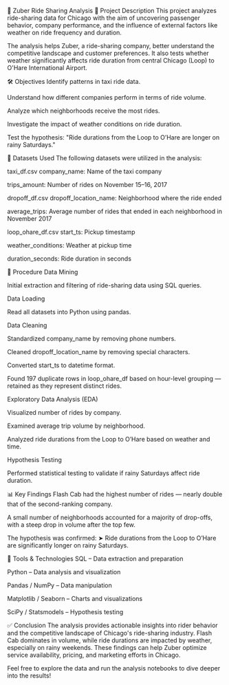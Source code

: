 🚕 Zuber Ride Sharing Analysis
📌 Project Description
This project analyzes ride-sharing data for Chicago with the aim of uncovering passenger behavior, company performance, and the influence of external factors like weather on ride frequency and duration.

The analysis helps Zuber, a ride-sharing company, better understand the competitive landscape and customer preferences. It also tests whether weather significantly affects ride duration from central Chicago (Loop) to O'Hare International Airport.

🛠️ Objectives
Identify patterns in taxi ride data.

Understand how different companies perform in terms of ride volume.

Analyze which neighborhoods receive the most rides.

Investigate the impact of weather conditions on ride duration.

Test the hypothesis:
"Ride durations from the Loop to O’Hare are longer on rainy Saturdays."

📂 Datasets Used
The following datasets were utilized in the analysis:

taxi_df.csv
company_name: Name of the taxi company

trips_amount: Number of rides on November 15–16, 2017

dropoff_df.csv
dropoff_location_name: Neighborhood where the ride ended

average_trips: Average number of rides that ended in each neighborhood in November 2017

loop_ohare_df.csv
start_ts: Pickup timestamp

weather_conditions: Weather at pickup time

duration_seconds: Ride duration in seconds

🧭 Procedure
Data Mining

Initial extraction and filtering of ride-sharing data using SQL queries.

Data Loading

Read all datasets into Python using pandas.

Data Cleaning

Standardized company_name by removing phone numbers.

Cleaned dropoff_location_name by removing special characters.

Converted start_ts to datetime format.

Found 197 duplicate rows in loop_ohare_df based on hour-level grouping — retained as they represent distinct rides.

Exploratory Data Analysis (EDA)

Visualized number of rides by company.

Examined average trip volume by neighborhood.

Analyzed ride durations from the Loop to O’Hare based on weather and time.

Hypothesis Testing

Performed statistical testing to validate if rainy Saturdays affect ride duration.

📊 Key Findings
Flash Cab had the highest number of rides — nearly double that of the second-ranking company.

A small number of neighborhoods accounted for a majority of drop-offs, with a steep drop in volume after the top few.

The hypothesis was confirmed:
➤ Ride durations from the Loop to O’Hare are significantly longer on rainy Saturdays.

🔧 Tools & Technologies
SQL – Data extraction and preparation

Python – Data analysis and visualization

Pandas / NumPy – Data manipulation

Matplotlib / Seaborn – Charts and visualizations

SciPy / Statsmodels – Hypothesis testing

✅ Conclusion
The analysis provides actionable insights into rider behavior and the competitive landscape of Chicago's ride-sharing industry. Flash Cab dominates in volume, while ride durations are impacted by weather, especially on rainy weekends. These findings can help Zuber optimize service availability, pricing, and marketing efforts in Chicago.

Feel free to explore the data and run the analysis notebooks to dive deeper into the results!
